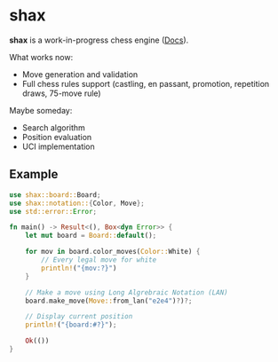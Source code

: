 # shax

**shax** is a work-in-progress chess engine ([Docs](https://docs.rs/shax/latest/shax/)).

What works now:

- Move generation and validation
- Full chess rules support (castling, en passant, promotion, repetition draws, 75-move rule)

Maybe someday:

- Search algorithm
- Position evaluation
- UCI implementation

## Example

```rust
use shax::board::Board;
use shax::notation::{Color, Move};
use std::error::Error;

fn main() -> Result<(), Box<dyn Error>> {
    let mut board = Board::default();

    for mov in board.color_moves(Color::White) {
        // Every legal move for white
        println!("{mov:?}")
    }

    // Make a move using Long Algrebraic Notation (LAN)
    board.make_move(Move::from_lan("e2e4")?)?;

    // Display current position
    println!("{board:#?}");

    Ok(())
}
```

